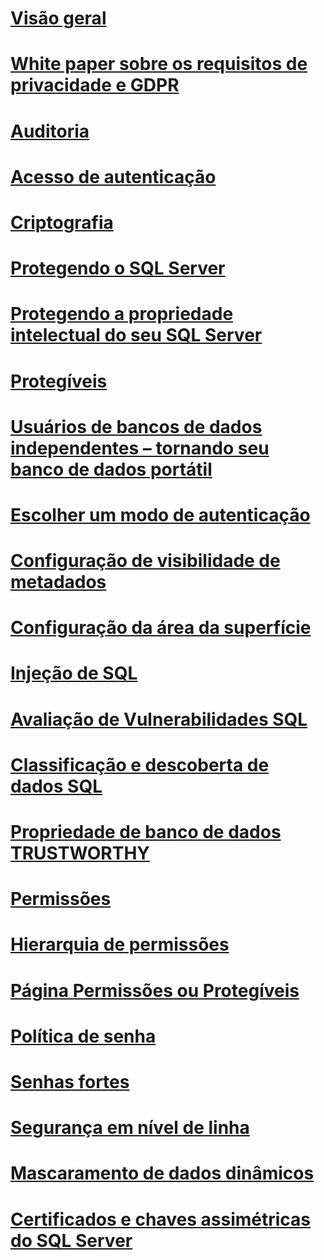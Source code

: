 # [Visão geral](security-center-for-sql-server-database-engine-and-azure-sql-database.md)  
# [White paper sobre os requisitos de privacidade e GDPR](microsoft-sql-and-the-gdpr-requirements.md) 
# [Auditoria](../../relational-databases/security/auditing/sql-server-audit-database-engine.md)
# [Acesso de autenticação](../../relational-databases/security/authentication-access/getting-started-with-database-engine-permissions.md)
# [Criptografia](../../relational-databases/security/encryption/sql-server-encryption.md)
# [Protegendo o SQL Server](securing-sql-server.md)  
# [Protegendo a propriedade intelectual do seu SQL Server](protecting-your-sql-server-intellectual-property.md)  
# [Protegíveis](securables.md)  
# [Usuários de bancos de dados independentes – tornando seu banco de dados portátil](contained-database-users-making-your-database-portable.md)  
# [Escolher um modo de autenticação](choose-an-authentication-mode.md)  
# [Configuração de visibilidade de metadados](metadata-visibility-configuration.md)  
# [Configuração da área da superfície](surface-area-configuration.md)  
# [Injeção de SQL](sql-injection.md)
# [Avaliação de Vulnerabilidades SQL](sql-vulnerability-assessment.md)  
# [Classificação e descoberta de dados SQL](sql-data-discovery-and-classification.md)  
# [Propriedade de banco de dados TRUSTWORTHY](trustworthy-database-property.md)  
# [Permissões](permissions-database-engine.md)  
# [Hierarquia de permissões](permissions-hierarchy-database-engine.md)  
# [Página Permissões ou Protegíveis](permissions-or-securables-page.md)  
# [Política de senha](password-policy.md)  
# [Senhas fortes](strong-passwords.md)  
# [Segurança em nível de linha](row-level-security.md)  
# [Mascaramento de dados dinâmicos](dynamic-data-masking.md)  
# [Certificados e chaves assimétricas do SQL Server](sql-server-certificates-and-asymmetric-keys.md)  
